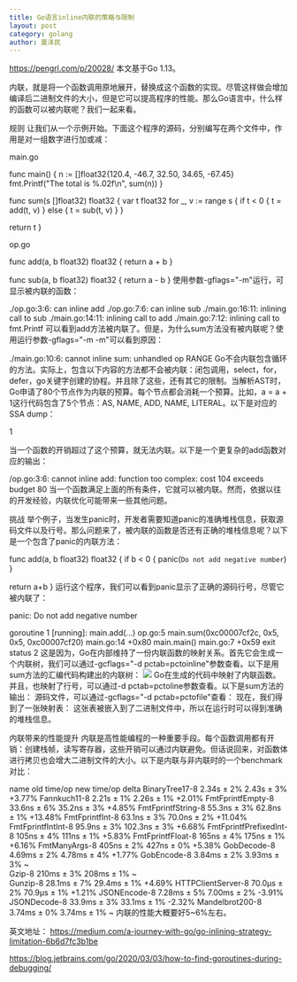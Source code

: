```yaml
---
title: Go语言inline内联的策略与限制
layout: post
category: golang
author: 夏泽民
---
```

https://pengrl.com/p/20028/
本文基于Go 1.13。

内联，就是将一个函数调用原地展开，替换成这个函数的实现。尽管这样做会增加编译后二进制文件的大小，但是它可以提高程序的性能。那么Go语言中，什么样的函数可以被内联呢？我们一起来看。

规则
让我们从一个示例开始。下面这个程序的源码，分别编写在两个文件中，作用是对一组数字进行加或减：

main.go

func main() {
   n := []float32{120.4, -46.7, 32.50, 34.65, -67.45}
   fmt.Printf("The total is %.02f\n", sum(n))
}

func sum(s []float32) float32 {
   var t float32
   for _, v := range s {
      if t < 0 {
         t = add(t, v)
      } else {
         t = sub(t, v)
      }
   }

   return t
}

op.go

func add(a, b float32) float32 {
   return a + b
}

func sub(a, b float32) float32 {
   return a - b
}
使用参数-gflags="-m"运行，可显示被内联的函数：

./op.go:3:6: can inline add
./op.go:7:6: can inline sub
./main.go:16:11: inlining call to sub
./main.go:14:11: inlining call to add
./main.go:7:12: inlining call to fmt.Printf
可以看到add方法被内联了。但是，为什么sum方法没有被内联呢？使用运行参数-gflags="-m -m"可以看到原因：

./main.go:10:6: cannot inline sum: unhandled op RANGE
Go不会内联包含循环的方法。实际上，包含以下内容的方法都不会被内联：闭包调用，select，for，defer，go关键字创建的协程。并且除了这些，还有其它的限制。当解析AST时，Go申请了80个节点作为内联的预算。每个节点都会消耗一个预算。比如，a = a + 1这行代码包含了5个节点：AS, NAME, ADD, NAME, LITERAL。以下是对应的SSA dump：

1

当一个函数的开销超过了这个预算，就无法内联。以下是一个更复杂的add函数对应的输出：

/op.go:3:6: cannot inline add: function too complex: cost 104 exceeds budget 80
当一个函数满足上面的所有条件，它就可以被内联。然而，依据以往的开发经验，内联优化可能带来一些其他问题。
<!-- more -->
挑战
举个例子，当发生panic时，开发者需要知道panic的准确堆栈信息，获取源码文件以及行号。那么问题来了，被内联的函数是否还有正确的堆栈信息呢？以下是一个包含了panic的内联方法：

func add(a, b float32) float32 {
   if b < 0 {
      panic(`Do not add negative number`)
   }

   return a+b
}
运行这个程序，我们可以看到panic显示了正确的源码行号，尽管它被内联了：

panic: Do not add negative number

goroutine 1 [running]:
main.add(...)
    op.go:5
main.sum(0xc00007cf2c, 0x5, 0x5, 0xc00007cf20)
    main.go:14 +0x80
main.main()
    main.go:7 +0x59
exit status 2
这是因为，Go在内部维持了一份内联函数的映射关系。首先它会生成一个内联树，我们可以通过-gcflags="-d pctab=pctoinline"参数查看。以下是用sum方法的汇编代码构建出的内联树：
	<img src="{{site.url}}{{site.baseurl}}/img/inline_go_80.png"/>
	Go在生成的代码中映射了内联函数。并且，也映射了行号，可以通过-d pctab=pctoline参数查看。以下是sum方法的输出：
	源码文件，可以通过-gcflags="-d pctab=pctofile"查看：
	现在，我们得到了一张映射表：
	这张表被嵌入到了二进制文件中，所以在运行时可以得到准确的堆栈信息。

内联带来的性能提升
内联是高性能编程的一种重要手段。每个函数调用都有开销：创建栈帧，读写寄存器，这些开销可以通过内联避免。但话说回来，对函数体进行拷贝也会增大二进制文件的大小。以下是内联与非内联时的一个benchmark对比：

name                     old time/op    new time/op    delta
BinaryTree17-8              2.34s ± 2%     2.43s ± 3%   +3.77%
Fannkuch11-8                2.21s ± 1%     2.26s ± 1%   +2.01%
FmtFprintfEmpty-8          33.6ns ± 6%    35.2ns ± 3%   +4.85%
FmtFprintfString-8         55.3ns ± 3%    62.8ns ± 1%  +13.48%
FmtFprintfInt-8            63.1ns ± 3%    70.0ns ± 2%  +11.04%
FmtFprintfIntInt-8         95.9ns ± 3%   102.3ns ± 3%   +6.68%
FmtFprintfPrefixedInt-8     105ns ± 4%     111ns ± 1%   +5.83%
FmtFprintfFloat-8           165ns ± 4%     175ns ± 1%   +6.16%
FmtManyArgs-8               405ns ± 2%     427ns ± 0%   +5.38%
GobDecode-8                4.69ms ± 2%    4.78ms ± 4%   +1.77%
GobEncode-8                3.84ms ± 2%    3.93ms ± 3%     ~   
Gzip-8                      210ms ± 3%     208ms ± 1%     ~   
Gunzip-8                   28.1ms ± 7%    29.4ms ± 1%   +4.69%
HTTPClientServer-8         70.0µs ± 2%    70.9µs ± 1%   +1.21%
JSONEncode-8               7.28ms ± 5%    7.00ms ± 2%   -3.91%
JSONDecode-8               33.9ms ± 3%    33.1ms ± 1%   -2.32%
Mandelbrot200-8            3.74ms ± 0%    3.74ms ± 1%     ~
内联的性能大概要好5~6%左右。

英文地址： https://medium.com/a-journey-with-go/go-inlining-strategy-limitation-6b6d7fc3b1be

https://blog.jetbrains.com/go/2020/03/03/how-to-find-goroutines-during-debugging/